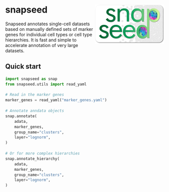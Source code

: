 # snapseed <img src="logo/logo.png" align="right" width="220"/>

Snapseed annotates single-cell datasets based on manually defined sets of marker genes for individual cell types or cell type hierarchies. It is fast and simple to accelerate annotation of very large datasets.


## Quick start

```python
import snapseed as snap
from snapseed.utils import read_yaml

# Read in the marker genes
marker_genes = read_yaml("marker_genes.yaml")

# Annotate anndata objects
snap.annotate(
    adata,
    marker_genes,
    group_name="clusters",
    layer="lognorm",
)

# Or for more complex hierarchies
snap.annotate_hierarchy(
    adata,
    marker_genes,
    group_name="clusters",
    layer="lognorm",
)
```
